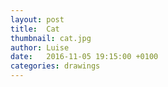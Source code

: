 ```yaml
---
layout: post
title:  Cat
thumbnail: cat.jpg
author: Luise
date:   2016-11-05 19:15:00 +0100
categories: drawings
---
```

